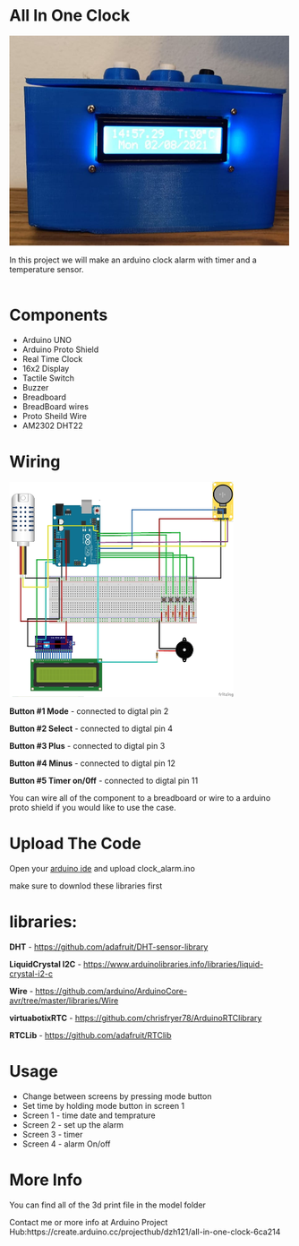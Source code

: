 <h1>All In One Clock</h1>
<img src="Clock.jpeg" width=500 highet=500>
<p>In this project we will make an arduino clock alarm with timer and a temperature sensor.
 <br>
  <br>
 <h1>Components</h1>
 <ul>
  <li>Arduino UNO</li>
 <li>Arduino Proto Shield</li>
 <li>Real Time Clock</li>
 <li>16x2 Display</li>
 <li>Tactile Switch</li>
 <li>Buzzer</li>
 <li>Breadboard</li>
 <li>BreadBoard wires</li>
 <li>Proto Sheild Wire</li>
 <li>AM2302 DHT22</li>
 </ul>
 <h1>Wiring</h1>
 
<img src="schematics/schematics.png" width=400 highet=400/>
  
  <b>Button #1 Mode</b> - connected to digtal pin 2

  <b>Button #2 Select</b> - connected to digtal pin 4

  <b>Button #3 Plus</b> - connected to digtal pin 3

  <b>Button #4 Minus</b> - connected to digtal pin 12

  <b>Button #5 Timer on/0ff</b> - connected to digtal pin 11

You can wire all of the component to a breadboard or wire to a arduino proto shield if you would like to use the case.

</p>
<h1>Upload The Code</h1>
<p>Open your <a href="https://www.arduino.cc/en/software">arduino ide</a> and upload clock_alarm.ino
 
 make sure to downlod these libraries first</p>
<h1>libraries:</h1>

<b>DHT</b> - https://github.com/adafruit/DHT-sensor-library

<b>LiquidCrystal I2C</b> - https://www.arduinolibraries.info/libraries/liquid-crystal-i2-c

<b>Wire</b> - https://github.com/arduino/ArduinoCore-avr/tree/master/libraries/Wire

<b>virtuabotixRTC</b> - https://github.com/chrisfryer78/ArduinoRTClibrary

<b>RTCLib</b> - https://github.com/adafruit/RTClib
<br>
<h1>Usage</h1>
<p>
 <ul>
  <li>Change between screens by pressing mode button</li>
  <li>Set time by holding mode button in screen 1</li>
  <li>Screen 1 - time date and temprature</li>
  <li>Screen 2 - set up the alarm</li>
  <li>Screen 3 - timer</li>
  <li>Screen 4 - alarm On/off</li>
</ul>  
<h1>More Info</h1>
<p>You can find all of the 3d print file in the model folder</p>
<p>Contact me or more info at Arduino Project Hub:https://create.arduino.cc/projecthub/dzh121/all-in-one-clock-6ca214</p>
